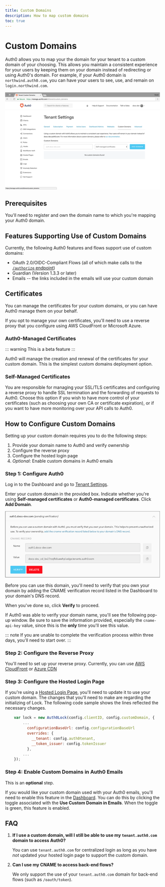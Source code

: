 ```yaml
---
title: Custom Domains
description: How to map custom domains
toc: true
---
```

# Custom Domains

Auth0 allows you to map your the domain for your tenant to a custom domain of your choosing. This allows you maintain a consistent experience for your users by keeping them on your domain instead of redirecting or using Auth0's domain. For example, if your Auth0 domain is `northwind.auth0.com`, you can have your users to see, use, and remain on `login.northwind.com`.

![](/media/articles/custom-domains/custom-domain.png)

## Prerequisites

You'll need to register and own the domain name to which you're mapping your Auth0 domain.

## Features Supporting Use of Custom Domains

Currently, the following Auth0 features and flows support use of custom domains:

* OAuth 2.0/OIDC-Compliant Flows (all of which make calls to the [`/authorize` endpoint](/api/authentication#authorize-client))
* Guardian (Version 1.3.3 or later)
* Emails -- the links included in the emails will use your custom domain

## Certificates

You can manage the certificates for your custom domains, or you can have Auth0 manage them on your behalf.

If you opt to manage your own certificates, you'll need to use a reverse proxy that you configure using AWS CloudFront or Microsoft Azure.

### Auth0-Managed Certificates

::: warning
This is a beta feature
:::

Auth0 will manage the creation and renewal of the certificates for your custom domain. This is the simplest custom domains deployment option.

### Self-Managed Certificates

You are responsible for managing your SSL/TLS certificates and configuring a reverse proxy to handle SSL termination and the forwarding of requests to Auth0. Choose this option if you wish to have more control of your certificates (such as choosing your own CA or certificate expiration), or if you want to have more monitoring over your API calls to Auth0.

## How to Configure Custom Domains

Setting up your custom domain requires you to do the following steps:

1. Provide your domain name to Auth0 and verify ownership
1. Configure the reverse proxy
1. Configure the hosted login page
1. *Optional*: Enable custom domains in Auth0 emails

### Step 1: Configure Auth0

Log in to the Dashboard and go to [Tenant Settings](${manage_url}/#/tenant).

Enter your custom domain in the provided box. Indicate whether you're using **Self-managed certificates** or **Auth0-managed certificates**. Click **Add Domain**.

![](/media/articles/custom-domains/add-domain.png)

Before you can use this domain, you'll need to verify that you own your domain by adding the CNAME verification record listed in the Dashboard to your domain's DNS record.

When you've done so, click **Verify** to proceed.

If Auth0 was able to verify your domain name, you'll see the following pop-up window. Be sure to save the information provided, especially the `cname-api-key` value, since this is the **only** time you'll see this value.

::: note
If you are unable to complete the verification process within three days, you'll need to start over.
:::

### Step 2: Configure the Reverse Proxy

You'll need to set up your reverse proxy. Currently, you can use [AWS CloudFront](/custom-domains/set-up-cloudfront) or [Azure CDN](/custom-domains/set-up-azure-cdn)

### Step 3: Configure the Hosted Login Page

If you're using a [Hosted Login Page](/hosted-pages/login), you'll need to update it to use your custom domain. The changes that you'll need to make are regarding the initializing of Lock. The following code sample shows the lines reflected the necessary changes.

```js
    var lock = new Auth0Lock(config.clientID, config.customDomain, {
		...
	      configurationBaseUrl: config.configurationBaseUrl
	      overrides: {
	        __tenant: config.auth0tenant,
	        __token_issuer: config.tokenIssuer
	      },
		...
    });
```

### Step 4: Enable Custom Domains in Auth0 Emails

This is an **optional** step.

If you would like your custom domain used with your Auth0 emails, you'll need to enable this feature in the [Dashboard](${manage_url}/#/tenant). You can do this by clicking the toggle associated with the **Use Custom Domain in Emails**. When the toggle is green, this feature is enabled.

## FAQ

1. **If I use a custom domain, will I still be able to use my `tenant.auth0.com` domain to access Auth0?**

	You can use `tenant.auth0.com` for centralized login as long as you have *not* updated your hosted login page to support the custom domain.

1. **Can I use my CNAME to access back-end flows?**

	We only support the use of your `tenant.auth0.com` domain for back-end flows (such as `/oauth/token`).
